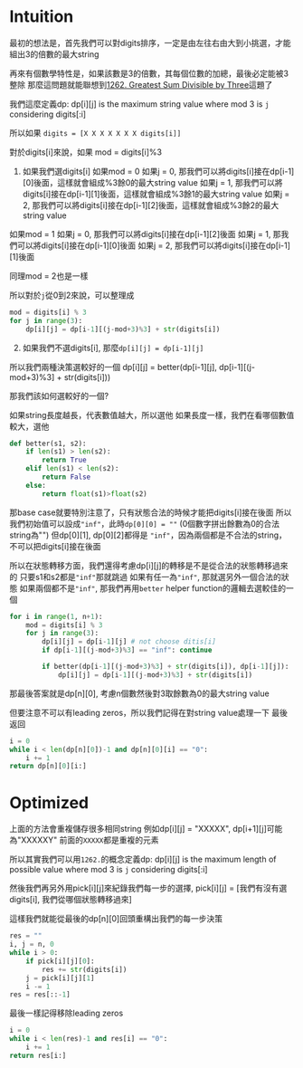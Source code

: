 # Intuition

最初的想法是，首先我們可以對digits排序，一定是由左往右由大到小挑選，才能組出3的倍數的最大string

再來有個數學特性是，如果該數是3的倍數，其每個位數的加總，最後必定能被3整除
那麼這問題就能聯想到[1262. Greatest Sum Divisible by Three](../1262.%20Greatest%20Sum%20Divisible%20by%20Three/)這題了

我們這麼定義dp: dp[i][j] is the maximum string value where mod 3 is `j` considering digits[:i]

所以如果 `digits = [X X X X X X X digits[i]]`

對於digits[i]來說，如果 mod = digits[i]%3

1. 如果我們選digits[i]
如果mod = 0
如果j = 0, 那我們可以將digits[i]接在dp[i-1][0]後面，這樣就會組成%3餘0的最大string value
如果j = 1, 那我們可以將digits[i]接在dp[i-1][1]後面，這樣就會組成%3餘1的最大string value
如果j = 2, 那我們可以將digits[i]接在dp[i-1][2]後面，這樣就會組成%3餘2的最大string value

如果mod = 1
如果j = 0, 那我們可以將digits[i]接在dp[i-1][2]後面
如果j = 1, 那我們可以將digits[i]接在dp[i-1][0]後面
如果j = 2, 那我們可以將digits[i]接在dp[i-1][1]後面

同理mod = 2也是一樣

所以對於`j`從0到2來說，可以整理成

```py
mod = digits[i] % 3
for j in range(3):
    dp[i][j] = dp[i-1][(j-mod+3)%3] + str(digits[i])
```

2. 如果我們不選digits[i], 那麼`dp[i][j] = dp[i-1][j]`

所以我們兩種決策選較好的一個 dp[i][j] = better(dp[i-1][j], dp[i-1][(j-mod+3)%3] + str(digits[i]))

那我們該如何選較好的一個?

如果string長度越長，代表數值越大，所以選他
如果長度一樣，我們在看哪個數值較大，選他

```py
def better(s1, s2):
    if len(s1) > len(s2):
        return True
    elif len(s1) < len(s2):
        return False
    else:
        return float(s1)>float(s2)
```

那base case就要特別注意了，只有狀態合法的時候才能把digits[i]接在後面
所以我們初始值可以設成`"inf"`，此時`dp[0][0] = ""` (0個數字拼出餘數為0的合法string為"")
但dp[0][1], dp[0][2]都得是 `"inf"`，因為兩個都是不合法的string，不可以把digits[i]接在後面

所以在狀態轉移方面，我們還得考慮dp[i][j]的轉移是不是從合法的狀態轉移過來的
只要s1和s2都是`"inf"`那就跳過
如果有任一為`"inf"`, 那就選另外一個合法的狀態
如果兩個都不是`"inf"`, 那我們再用`better` helper function的邏輯去選較佳的一個

```py
for i in range(1, n+1):
    mod = digits[i] % 3
    for j in range(3):
        dp[i][j] = dp[i-1][j] # not choose ditis[i]
        if dp[i-1][(j-mod+3)%3] == "inf": continue

        if better(dp[i-1][(j-mod+3)%3] + str(digits[i]), dp[i-1][j]):
            dp[i][j] = dp[i-1][(j-mod+3)%3] + str(digits[i])
```

那最後答案就是dp[n][0], 考慮n個數然後對3取餘數為0的最大string value

但要注意不可以有leading zeros，所以我們記得在對string value處理一下
最後返回
```py
i = 0
while i < len(dp[n][0])-1 and dp[n][0][i] == "0":
    i += 1
return dp[n][0][i:]
```

# Optimized

上面的方法會重複儲存很多相同string
例如dp[i][j] = "XXXXX", dp[i+1][j]可能為"XXXXXY"
前面的`XXXXX`都是重複的元素

所以其實我們可以用`1262.`的概念定義dp:
dp[i][j] is the maximum length of possible value where mod 3 is `j` considering digits[:i]

然後我們再另外用pick[i][j]來紀錄我們每一步的選擇, pick[i][j] = [我們有沒有選digits[i], 我們從哪個狀態轉移過來]

這樣我們就能從最後的dp[n][0]回頭重構出我們的每一步決策

```py
res = ""
i, j = n, 0
while i > 0:
    if pick[i][j][0]:
        res += str(digits[i])
    j = pick[i][j][1]
    i -= 1
res = res[::-1]
```

最後一樣記得移除leading zeros
```py
i = 0
while i < len(res)-1 and res[i] == "0":
    i += 1
return res[i:]
```
